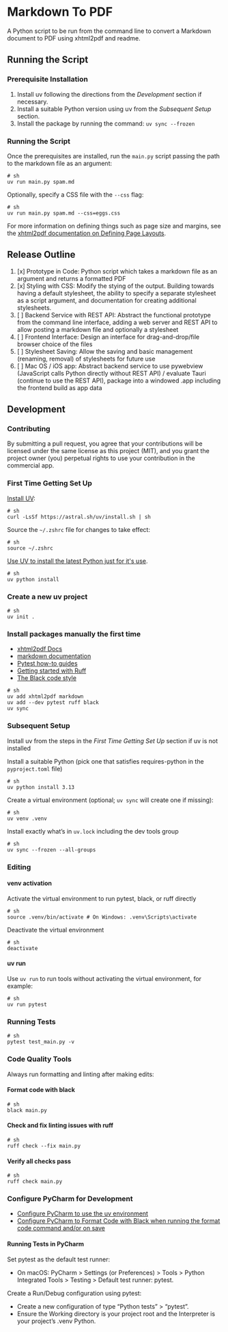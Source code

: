 # Markdown To PDF

A Python script to be run from the command line to convert a Markdown document to PDF using xhtml2pdf and readme.

## Running the Script

### Prerequisite Installation

1. Install uv following the directions from the *Development* section if necessary.
2. Install a suitable Python version using uv from the *Subsequent Setup* section.
3. Install the package by running the command: `uv sync --frozen`

### Running the Script

Once the prerequisites are installed, run the `main.py` script passing the path to the markdown file as an argument:

```shell
# sh
uv run main.py spam.md
```

Optionally, specify a CSS file with the `--css` flag:

```shell
# sh
uv run main.py spam.md --css=eggs.css
```

For more information on defining things such as page size and margins, see the [xhtml2pdf documentation on Defining Page Layouts](https://xhtml2pdf.readthedocs.io/en/latest/format_html.html#pages).

## Release Outline

1. [x] Prototype in Code: Python script which takes a markdown file as an argument and returns a formatted PDF
2. [x] Styling with CSS: Modify the stying of the output. Building towards having a default stylesheet, the ability to specify a separate stylesheet as a script argument, and documentation for creating additional stylesheets.
3. [ ] Backend Service with REST API: Abstract the functional prototype from the command line interface, adding a web server and REST API to allow posting a markdown file and optionally a stylesheet
4. [ ] Frontend Interface: Design an interface for drag-and-drop/file browser choice of the files
5. [ ] Stylesheet Saving: Allow the saving and basic management (renaming, removal) of stylesheets for future use
6. [ ] Mac OS / iOS app: Abstract backend service to use pywebview (JavaScript calls Python directly without REST API) / evaluate Tauri (continue to use the REST API), package into a windowed .app including the frontend build as app data 

## Development

### Contributing

By submitting a pull request, you agree that your contributions will be licensed under the same license as this project (MIT), and you grant the project owner (you) perpetual rights to use your contribution in the commercial app.

### First Time Getting Set Up

[Install UV](https://docs.astral.sh/uv/getting-started/installation/):

```shell
# sh
curl -LsSf https://astral.sh/uv/install.sh | sh
```

Source the `~/.zshrc` file for changes to take effect:

```shell
# sh
source ~/.zshrc
```

[Use UV to install the latest Python just for it's use](https://docs.astral.sh/uv/guides/install-python/).

```shell
# sh
uv python install
```

### Create a new uv project

```shell
# sh
uv init .
```

### Install packages manually the first time

- [xhtml2pdf Docs](https://xhtml2pdf.readthedocs.io/en/latest/quickstart.html)
- [markdown documentation](https://python-markdown.github.io/reference/)
- [Pytest how-to guides](https://docs.pytest.org/en/stable/how-to/index.html)
- [Getting started with Ruff](https://docs.astral.sh/ruff/tutorial/#getting-started)
- [The Black code style](https://black.readthedocs.io/en/stable/the_black_code_style/index.html)

```shell
# sh
uv add xhtml2pdf markdown 
uv add --dev pytest ruff black
uv sync
```

### Subsequent Setup

Install uv from the steps in the *First Time Getting Set Up* section if uv is not installed

Install a suitable Python (pick one that satisfies requires-python in the `pyproject.toml` file)

```shell
# sh
uv python install 3.13
```

Create a virtual environment (optional; `uv sync` will create one if missing):

```shell
# sh
uv venv .venv
```

Install exactly what’s in `uv.lock` including the dev tools group

```shell
# sh
uv sync --frozen --all-groups
```

### Editing

#### venv activation

Activate the virtual environment to run pytest, black, or ruff directly

```shell
# sh
source .venv/bin/activate # On Windows: .venv\Scripts\activate
```

Deactivate the virtual environment

```shell
# sh
deactivate
```

#### uv run

Use `uv run` to run tools without activating the virtual environment, for example:

```shell
# sh
uv run pytest
```

### Running Tests

```shell
# sh
pytest test_main.py -v
```

### Code Quality Tools

Always run formatting and linting after making edits:

#### Format code with black

```shell
# sh
black main.py
```

#### Check and fix linting issues with ruff

```shell
# sh
ruff check --fix main.py
```

#### Verify all checks pass

```shell
# sh
ruff check main.py
```

### Configure PyCharm for Development

- [Configure PyCharm to use the uv environment](https://www.jetbrains.com/help/pycharm/uv.html)
- [Configure PyCharm to Format Code with Black when running the format code command and/or on save](https://www.jetbrains.com/help/pycharm/reformat-and-rearrange-code.html#configure-black)

#### Running Tests in PyCharm

Set pytest as the default test runner:
    
- On macOS: PyCharm > Settings (or Preferences) > Tools > Python Integrated Tools > Testing > Default test runner: pytest.

Create a Run/Debug configuration using pytest:

- Create a new configuration of type “Python tests” > “pytest”.
- Ensure the Working directory is your project root and the Interpreter is your project’s .venv Python.
